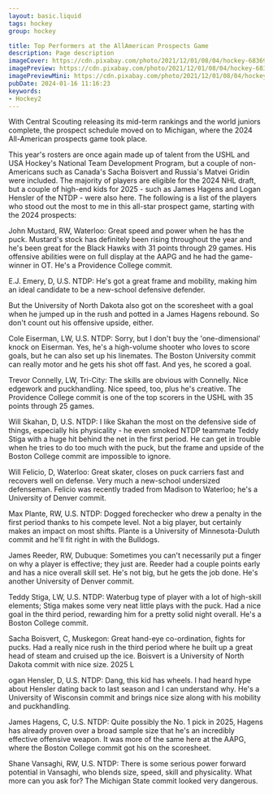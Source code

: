 ```yaml
---
layout: basic.liquid
tags: hockey
group: hockey

title: Top Performers at the AllAmerican Prospects Game
description: Page description
imageCover: https://cdn.pixabay.com/photo/2021/12/01/08/04/hockey-6836974_1280.jpg
imagePreview: https://cdn.pixabay.com/photo/2021/12/01/08/04/hockey-6836974_1280.jpg
imagePreviewMini: https://cdn.pixabay.com/photo/2021/12/01/08/04/hockey-6836974_1280.jpg
pubDate: 2024-01-16 11:16:23
keywords:
- Hockey2
---
```


With Central Scouting releasing its mid-term rankings and the world juniors complete, the prospect schedule moved on to Michigan, where the 2024 All-American prospects game took place. 

This year's rosters are once again made up of talent from the USHL and USA Hockey's National Team Development Program, but a couple of non-Americans such as Canada's Sacha Boisvert and Russia's Matvei Gridin were included. The majority of players are eligible for the 2024 NHL draft, but a couple of high-end kids for 2025 - such as James Hagens and Logan Hensler of the NTDP - were also here. The following is a list of the players who stood out the most to me in this all-star prospect game, starting with the 2024 prospects: 

John Mustard, RW, Waterloo: Great speed and power when he has the puck. Mustard's stock has definitely been rising throughout the year and he's been great for the Black Hawks with 31 points through 29 games. His offensive abilities were on full display at the AAPG and he had the game-winner in OT. He's a Providence College commit. 

E.J. Emery, D, U.S. NTDP: He's got a great frame and mobility, making him an ideal candidate to be a new-school defensive defender. 

But the University of North Dakota also got on the scoresheet with a goal when he jumped up in the rush and potted in a James Hagens rebound. So don't count out his offensive upside, either. 

Cole Eiserman, LW, U.S. NTDP: Sorry, but I don't buy the 'one-dimensional' knock on Eiserman. Yes, he's a high-volume shooter who loves to score goals, but he can also set up his linemates. The Boston University commit can really motor and he gets his shot off fast. And yes, he scored a goal. 

Trevor Connelly, LW, Tri-City: The skills are obvious with Connelly. Nice edgework and puckhandling. Nice speed, too, plus he's creative. The Providence College commit is one of the top scorers in the USHL with 35 points through 25 games. 

Will Skahan, D, U.S. NTDP: I like Skahan the most on the defensive side of things, especially his physicality - he even smoked NTDP teammate Teddy Stiga with a huge hit behind the net in the first period. He can get in trouble when he tries to do too much with the puck, but the frame and upside of the Boston College commit are impossible to ignore. 

Will Felicio, D, Waterloo: Great skater, closes on puck carriers fast and recovers well on defense. Very much a new-school undersized defenseman. Felicio was recently traded from Madison to Waterloo; he's a University of Denver commit. 

Max Plante, RW, U.S. NTDP: Dogged forechecker who drew a penalty in the first period thanks to his compete level. Not a big player, but certainly makes an impact on most shifts. Plante is a University of Minnesota-Duluth commit and he'll fit right in with the Bulldogs. 

James Reeder, RW, Dubuque: Sometimes you can't necessarily put a finger on why a player is effective; they just are. Reeder had a couple points early and has a nice overall skill set. He's not big, but he gets the job done. He's another University of Denver commit. 

Teddy Stiga, LW, U.S. NTDP: Waterbug type of player with a lot of high-skill elements; Stiga makes some very neat little plays with the puck. Had a nice goal in the third period, rewarding him for a pretty solid night overall. He's a Boston College commit. 

Sacha Boisvert, C, Muskegon: Great hand-eye co-ordination, fights for pucks. Had a really nice rush in the third period where he built up a great head of steam and cruised up the ice. Boisvert is a University of North Dakota commit with nice size. 2025 L

ogan Hensler, D, U.S. NTDP: Dang, this kid has wheels. I had heard hype about Hensler dating back to last season and I can understand why. He's a University of Wisconsin commit and brings nice size along with his mobility and puckhandling. 

James Hagens, C, U.S. NTDP: Quite possibly the No. 1 pick in 2025, Hagens has already proven over a broad sample size that he's an incredibly effective offensive weapon. It was more of the same here at the AAPG, where the Boston College commit got his on the scoresheet. 

Shane Vansaghi, RW, U.S. NTDP: There is some serious power forward potential in Vansaghi, who blends size, speed, skill and physicality. What more can you ask for? The Michigan State commit looked very dangerous.


